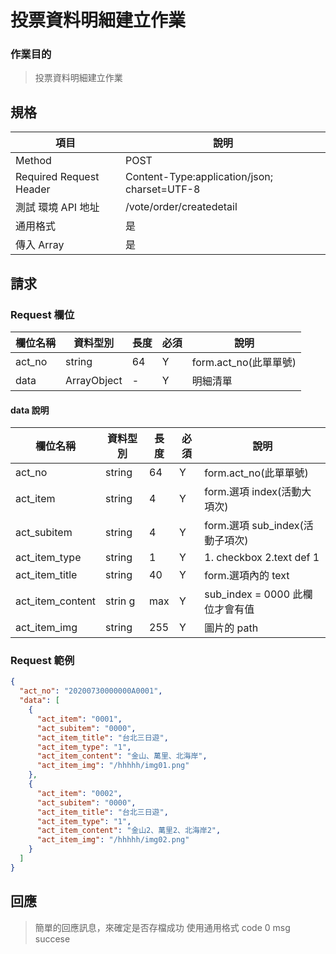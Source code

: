 # 投票資料明細建立作業

### 作業目的

> 投票資料明細建立作業

## 規格

| 項目                    | 說明                                         |
| ----------------------- | -------------------------------------------- |
| Method                  | POST                                         |
| Required Request Header | Content-Type:application/json; charset=UTF-8 |
| 測試 環境 API 地址      | /vote/order/createdetail                     |
| 通用格式                | 是                                           |
| 傳入 Array              | 是                                           |

## 請求

### Request 欄位

| 欄位名稱 | 資料型別    | 長度 | 必須 | 說明                  |
| -------- | ----------- | ---- | ---- | --------------------- |
| act_no   | string      | 64   | Y    | form.act_no(此單單號) |
| data     | ArrayObject | -    | Y    | 明細清單              |

#### data 說明

| 欄位名稱         | 資料型別 | 長度 | 必須 | 說明                            |
| ---------------- | -------- | ---- | ---- | ------------------------------- |
| act_no           | string   | 64   | Y    | form.act_no(此單單號)           |
| act_item         | string   | 4    | Y    | form.選項 index(活動大項次)     |
| act_subitem      | string   | 4    | Y    | form.選項 sub_index(活動子項次) |
| act_item_type    | string   | 1    | Y    | 1. checkbox 2.text def 1        |
| act_item_title   | string   | 40   | Y    | form.選項內的 text              |
| act_item_content | strin  g   | max  | Y    | sub_index = 0000 此欄位才會有值 |
| act_item_img     | string   | 255  | Y    | 圖片的 path                     |

### Request 範例

```json
{
  "act_no": "20200730000000A0001",
  "data": [
    {
      "act_item": "0001",
      "act_subitem": "0000",
      "act_item_title": "台北三日遊",
      "act_item_type": "1",
      "act_item_content": "金山、萬里、北海岸",
      "act_item_img": "/hhhhh/img01.png"
    },
    {
      "act_item": "0002",
      "act_subitem": "0000",
      "act_item_title": "台北三日遊",
      "act_item_type": "1",
      "act_item_content": "金山2、萬里2、北海岸2",
      "act_item_img": "/hhhhh/img02.png"
    }
  ]
}
```

## 回應

> 簡單的回應訊息，來確定是否存檔成功
> 使用通用格式 code 0 msg succese
